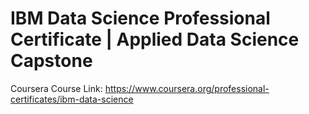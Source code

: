# IBM Data Science Professional Certificate | Applied Data Science Capstone
Coursera Course Link: https://www.coursera.org/professional-certificates/ibm-data-science 
